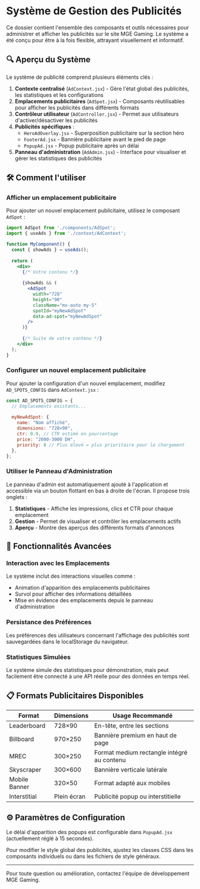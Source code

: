 # Système de Gestion des Publicités

Ce dossier contient l'ensemble des composants et outils nécessaires pour administrer et afficher les publicités sur le site MGE Gaming. Le système a été conçu pour être à la fois flexible, attrayant visuellement et informatif.

## 🔍 Aperçu du Système

Le système de publicité comprend plusieurs éléments clés :

1. **Contexte centralisé** (`AdContext.jsx`) - Gère l'état global des publicités, les statistiques et les configurations
2. **Emplacements publicitaires** (`AdSpot.jsx`) - Composants réutilisables pour afficher les publicités dans différents formats
3. **Contrôleur utilisateur** (`AdController.jsx`) - Permet aux utilisateurs d'activer/désactiver les publicités
4. **Publicités spécifiques** :
   - `HeroAdOverlay.jsx` - Superposition publicitaire sur la section héro
   - `FooterAd.jsx` - Bannière publicitaire avant le pied de page
   - `PopupAd.jsx` - Popup publicitaire après un délai
5. **Panneau d'administration** (`AdAdmin.jsx`) - Interface pour visualiser et gérer les statistiques des publicités

## 🛠️ Comment l'utiliser

### Afficher un emplacement publicitaire

Pour ajouter un nouvel emplacement publicitaire, utilisez le composant `AdSpot` :

```jsx
import AdSpot from './components/AdSpot';
import { useAds } from './context/AdContext';

function MyComponent() {
  const { showAds } = useAds();
  
  return (
    <div>
      {/* Votre contenu */}
      
      {showAds && (
        <AdSpot 
          width="728" 
          height="90" 
          className="mx-auto my-5" 
          spotId="myNewAdSpot"
          data-ad-spot="myNewAdSpot"
        />
      )}
      
      {/* Suite de votre contenu */}
    </div>
  );
}
```

### Configurer un nouvel emplacement publicitaire

Pour ajouter la configuration d'un nouvel emplacement, modifiez `AD_SPOTS_CONFIG` dans `AdContext.jsx` :

```javascript
const AD_SPOTS_CONFIG = {
  // Emplacements existants...
  
  myNewAdSpot: {
    name: "Nom affiché",
    dimensions: "728×90",
    ctr: 0.9, // CTR estimé en pourcentage
    price: "2000-3000 DH",
    priority: 8 // Plus élevé = plus prioritaire pour le chargement
  },
};
```

### Utiliser le Panneau d'Administration

Le panneau d'admin est automatiquement ajouté à l'application et accessible via un bouton flottant en bas à droite de l'écran. Il propose trois onglets :

1. **Statistiques** - Affiche les impressions, clics et CTR pour chaque emplacement
2. **Gestion** - Permet de visualiser et contrôler les emplacements actifs
3. **Aperçu** - Montre des aperçus des différents formats d'annonces

## 🎯 Fonctionnalités Avancées

### Interaction avec les Emplacements

Le système inclut des interactions visuelles comme :
- Animation d'apparition des emplacements publicitaires
- Survol pour afficher des informations détaillées
- Mise en évidence des emplacements depuis le panneau d'administration

### Persistance des Préférences

Les préférences des utilisateurs concernant l'affichage des publicités sont sauvegardées dans le localStorage du navigateur.

### Statistiques Simulées

Le système simule des statistiques pour démonstration, mais peut facilement être connecté à une API réelle pour des données en temps réel.

## 📋 Formats Publicitaires Disponibles

| Format | Dimensions | Usage Recommandé |
|--------|------------|------------------|
| Leaderboard | 728×90 | En-tête, entre les sections |
| Billboard | 970×250 | Bannière premium en haut de page |
| MREC | 300×250 | Format medium rectangle intégré au contenu |
| Skyscraper | 300×600 | Bannière verticale latérale |
| Mobile Banner | 320×50 | Format adapté aux mobiles |
| Interstitial | Plein écran | Publicité popup ou interstitielle |

## ⚙️ Paramètres de Configuration

Le délai d'apparition des popups est configurable dans `PopupAd.jsx` (actuellement réglé à 15 secondes).

Pour modifier le style global des publicités, ajustez les classes CSS dans les composants individuels ou dans les fichiers de style généraux.

---

Pour toute question ou amélioration, contactez l'équipe de développement MGE Gaming. 